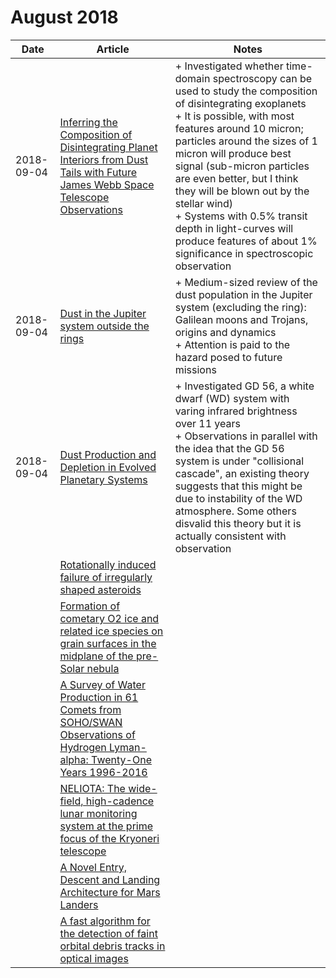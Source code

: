 # August 2018

| Date | Article | Notes | 
| ---- | ---- | ---- |
| 2018-09-04 | [Inferring the Composition of Disintegrating Planet Interiors from Dust Tails with Future James Webb Space Telescope Observations](https://arxiv.org/abs/1808.07043) | + Investigated whether time-domain spectroscopy can be used to study the composition of disintegrating exoplanets <br> + It is possible, with most features around 10 micron; particles around the sizes of 1 micron will produce best signal (sub-micron particles are even better, but I think they will be blown out by the stellar wind) <br> + Systems with 0.5% transit depth in light-curves will produce features of about 1% significance in spectroscopic observation
| 2018-09-04 | [Dust in the Jupiter system outside the rings](https://arxiv.org/abs/1808.10325) | + Medium-sized review of the dust population in the Jupiter system (excluding the ring): Galilean moons and Trojans, origins and dynamics <br> + Attention is paid to the hazard posed to future missions
| 2018-09-04 | [Dust Production and Depletion in Evolved Planetary Systems](https://arxiv.org/abs/1808.09967) | + Investigated GD 56, a white dwarf (WD) system with varing infrared brightness over 11 years <br> + Observations in parallel with the idea that the GD 56 system is under "collisional cascade", an existing theory suggests that this might be due to instability of the WD atmosphere. Some others disvalid this theory but it is actually consistent with observation
| | [Rotationally induced failure of irregularly shaped asteroids](https://arxiv.org/abs/1808.02168) |
| | [Formation of cometary O2 ice and related ice species on grain surfaces in the midplane of the pre-Solar nebula](https://arxiv.org/abs/1808.03329) |
| | [A Survey of Water Production in 61 Comets from SOHO/SWAN Observations of Hydrogen Lyman-alpha: Twenty-One Years 1996-2016](https://arxiv.org/abs/1808.10865) |
| | [NELIOTA: The wide-field, high-cadence lunar monitoring system at the prime focus of the Kryoneri telescope](https://arxiv.org/abs/1809.00495) |
| | [A Novel Entry, Descent and Landing Architecture for Mars Landers](https://arxiv.org/abs/1809.00062) |
| | [A fast algorithm for the detection of faint orbital debris tracks in optical images](https://arxiv.org/abs/1809.00239) |
